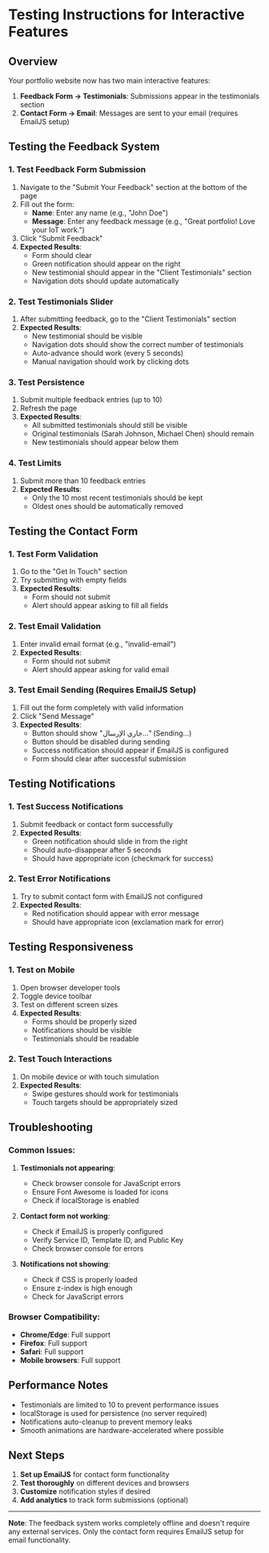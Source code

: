 # Testing Instructions for Interactive Features

## Overview
Your portfolio website now has two main interactive features:
1. **Feedback Form → Testimonials**: Submissions appear in the testimonials section
2. **Contact Form → Email**: Messages are sent to your email (requires EmailJS setup)

## Testing the Feedback System

### 1. Test Feedback Form Submission
1. Navigate to the "Submit Your Feedback" section at the bottom of the page
2. Fill out the form:
   - **Name**: Enter any name (e.g., "John Doe")
   - **Message**: Enter any feedback message (e.g., "Great portfolio! Love your IoT work.")
3. Click "Submit Feedback"
4. **Expected Results**:
   - Form should clear
   - Green notification should appear on the right
   - New testimonial should appear in the "Client Testimonials" section
   - Navigation dots should update automatically

### 2. Test Testimonials Slider
1. After submitting feedback, go to the "Client Testimonials" section
2. **Expected Results**:
   - New testimonial should be visible
   - Navigation dots should show the correct number of testimonials
   - Auto-advance should work (every 5 seconds)
   - Manual navigation should work by clicking dots

### 3. Test Persistence
1. Submit multiple feedback entries (up to 10)
2. Refresh the page
3. **Expected Results**:
   - All submitted testimonials should still be visible
   - Original testimonials (Sarah Johnson, Michael Chen) should remain
   - New testimonials should appear below them

### 4. Test Limits
1. Submit more than 10 feedback entries
2. **Expected Results**:
   - Only the 10 most recent testimonials should be kept
   - Oldest ones should be automatically removed

## Testing the Contact Form

### 1. Test Form Validation
1. Go to the "Get In Touch" section
2. Try submitting with empty fields
3. **Expected Results**:
   - Form should not submit
   - Alert should appear asking to fill all fields

### 2. Test Email Validation
1. Enter invalid email format (e.g., "invalid-email")
2. **Expected Results**:
   - Form should not submit
   - Alert should appear asking for valid email

### 3. Test Email Sending (Requires EmailJS Setup)
1. Fill out the form completely with valid information
2. Click "Send Message"
3. **Expected Results**:
   - Button should show "جاري الإرسال..." (Sending...)
   - Button should be disabled during sending
   - Success notification should appear if EmailJS is configured
   - Form should clear after successful submission

## Testing Notifications

### 1. Test Success Notifications
1. Submit feedback or contact form successfully
2. **Expected Results**:
   - Green notification should slide in from the right
   - Should auto-disappear after 5 seconds
   - Should have appropriate icon (checkmark for success)

### 2. Test Error Notifications
1. Try to submit contact form with EmailJS not configured
2. **Expected Results**:
   - Red notification should appear with error message
   - Should have appropriate icon (exclamation mark for error)

## Testing Responsiveness

### 1. Test on Mobile
1. Open browser developer tools
2. Toggle device toolbar
3. Test on different screen sizes
4. **Expected Results**:
   - Forms should be properly sized
   - Notifications should be visible
   - Testimonials should be readable

### 2. Test Touch Interactions
1. On mobile device or with touch simulation
2. **Expected Results**:
   - Swipe gestures should work for testimonials
   - Touch targets should be appropriately sized

## Troubleshooting

### Common Issues:

1. **Testimonials not appearing**:
   - Check browser console for JavaScript errors
   - Ensure Font Awesome is loaded for icons
   - Check if localStorage is enabled

2. **Contact form not working**:
   - Check if EmailJS is properly configured
   - Verify Service ID, Template ID, and Public Key
   - Check browser console for errors

3. **Notifications not showing**:
   - Check if CSS is properly loaded
   - Ensure z-index is high enough
   - Check for JavaScript errors

### Browser Compatibility:
- **Chrome/Edge**: Full support
- **Firefox**: Full support
- **Safari**: Full support
- **Mobile browsers**: Full support

## Performance Notes

- Testimonials are limited to 10 to prevent performance issues
- localStorage is used for persistence (no server required)
- Notifications auto-cleanup to prevent memory leaks
- Smooth animations are hardware-accelerated where possible

## Next Steps

1. **Set up EmailJS** for contact form functionality
2. **Test thoroughly** on different devices and browsers
3. **Customize** notification styles if desired
4. **Add analytics** to track form submissions (optional)

---

**Note**: The feedback system works completely offline and doesn't require any external services. Only the contact form requires EmailJS setup for email functionality.

